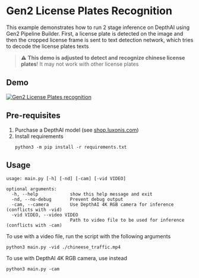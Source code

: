# Gen2 License Plates Recognition

This example demonstrates how to run 2 stage inference on DepthAI using Gen2 Pipeline Builder.
First, a license plate is detected on the image and then the cropped license frame is sent to text detection network, 
which tries to decode the license plates texts

> :warning: **This demo is adjusted to detect and recognize chinese license plates**! It may not work with other license plates

## Demo

[![Gen2 License Plates recognition](https://user-images.githubusercontent.com/5244214/111067985-158f4000-84c7-11eb-9cea-b276a516342d.gif)](https://www.youtube.com/watch?v=buZOWnL9vm0 "License Plates recognition on DepthAI")

## Pre-requisites

1. Purchase a DepthAI model (see [shop.luxonis.com](https://shop.luxonis.com/))
2. Install requirements
   ```
   python3 -m pip install -r requirements.txt
   ```

## Usage

```
usage: main.py [-h] [-nd] [-cam] [-vid VIDEO]

optional arguments:
  -h, --help            show this help message and exit
  -nd, --no-debug       Prevent debug output
  -cam, --camera        Use DepthAI 4K RGB camera for inference (conflicts with -vid)
  -vid VIDEO, --video VIDEO
                        Path to video file to be used for inference (conflicts with -cam)
```

To use with a video file, run the script with the following arguments

```
python3 main.py -vid ./chineese_traffic.mp4
```

To use with DepthAI 4K RGB camera, use instead

```
python3 main.py -cam
``` 
